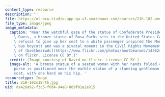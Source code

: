 ```yaml
---
content_type: resource
description: ''
file: https://ol-ocw-studio-app-qa.s3.amazonaws.com/courses/21h-102-american-history-since-1865-spring-2018/da428a92f3c5f0d494e8889f01a2a915_21H-102s18-th.jpg
file_type: image/jpeg
image_metadata:
  caption: "Near the watchful gaze of the statue of Confederate President Jefferson\
    \ Davis, a bronze statue of Rosa Parks sits in the United States Capitol. Parks\u2019\
    \ refusal to give up her seat to a white passenger inspired the Montgomery, AL\
    \ bus boycott and was a pivotal moment in the Civil Rights Movement.\_(Image courtesy\
    \ of [bootbearwdc](https://www.flickr.com/photos/bootbearwdc/14562452975/in/photolist-obQnVr-24JQpk-22GiEvS-bc8EZn-6d74Y-4WJs5F-6ds75-6ds77-8LNBZ5-6qcH66-bbWAEP-6gAkTm-ecMW1v-bycSsd-66SCGt-a4qQyi-9qbxE-8aHNQV-6AYGoW-8aM62o-dRzwL1-dLddGa-5pgFrV-bM7zcn-adrNzb-CHnHJi-adoUvr-6VmCAi-8aM7pj-bbWCYH-6953mJ-fdcT6t-adoUiV-cgbCRo-8uZg6P-6gAdHE-a7uqKv-7zikzj-7zezBi-auLB4R-awKLzF-7zex1D-CHnLZB-6DtwSX-buM125-bbWHwK-DiaXJ5-4WBZuW-8teEBP-9qgND)\
    \ on flickr. License CC BY.)"
  credit: (Image courtesy of David on flickr. License CC BY.)
  image-alt: 'A bronze statue of a seated woman with her hands folded close to her
    purse is positioned near the marble statue of a standing gentleman wearing a knee-length
    coat, with one hand on his hip. '
resourcetype: Image
title: 21H-102s18-th.jpg
uid: da428a92-f3c5-f0d4-94e8-889f01a2a915
---
```

